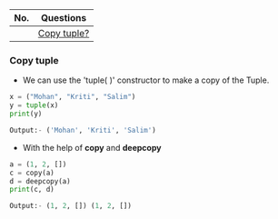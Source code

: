 |  No.  | Questions                  |
| :---: | -------------------------- |
|       | [Copy tuple?](#copy-tuple) |


### Copy tuple
* We can use the 'tuple( )' constructor to make a copy of the Tuple.
```python
x = ("Mohan", "Kriti", "Salim")
y = tuple(x)
print(y) 

Output:- ('Mohan', 'Kriti', 'Salim')
```
* With the help of **copy** and **deepcopy**
```python
a = (1, 2, [])
c = copy(a)
d = deepcopy(a)
print(c, d)

Output:- (1, 2, []) (1, 2, [])
```
